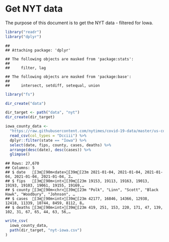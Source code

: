 Get NYT data
================

The purpose of this document is to get the NYT data - filtered for Iowa.

``` r
library("readr")
library("dplyr")
```

    ## 
    ## Attaching package: 'dplyr'

    ## The following objects are masked from 'package:stats':
    ## 
    ##     filter, lag

    ## The following objects are masked from 'package:base':
    ## 
    ##     intersect, setdiff, setequal, union

``` r
library("fs")
```

``` r
dir_create("data")

dir_target <- path("data", "nyt")
dir_create(dir_target)
```

``` r
iowa_county_data <- 
  "https://raw.githubusercontent.com/nytimes/covid-19-data/master/us-counties.csv" %>%
  read_csv(col_types = "Dcciii") %>%
  dplyr::filter(state == "Iowa") %>%
  select(date, fips, county, cases, deaths) %>%
  arrange(desc(date), desc(cases)) %>%
  glimpse()
```

    ## Rows: 27,670
    ## Columns: 5
    ## $ date   [3m[90m<date>[39m[23m 2021-01-04, 2021-01-04, 2021-01-04, 2021-01-04, 2021-01-04, 2…
    ## $ fips   [3m[90m<int>[39m[23m 19153, 19113, 19163, 19013, 19193, 19103, 19061, 19155, 19169,…
    ## $ county [3m[90m<chr>[39m[23m "Polk", "Linn", "Scott", "Black Hawk", "Woodbury", "Johnson", …
    ## $ cases  [3m[90m<int>[39m[23m 42177, 16846, 14366, 12938, 12418, 11339, 10744, 8459, 8112, 8…
    ## $ deaths [3m[90m<int>[39m[23m 419, 251, 153, 220, 171, 47, 139, 102, 31, 67, 65, 44, 63, 56,…

``` r
write_csv(
  iowa_county_data,
  path(dir_target, "nyt-iowa.csv")
)
```
